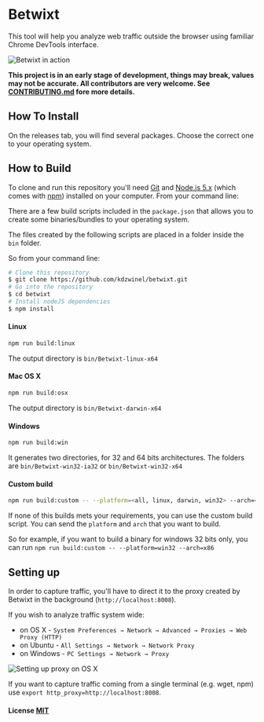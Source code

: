 # Betwixt

This tool will help you analyze web traffic outside the browser using familiar Chrome DevTools interface.

![Betwixt in action](http://i.imgur.com/ccgmL2C.gif)

**This project is in an early stage of development, things may break, values may not be accurate. All contributors are very welcome. See [CONTRIBUTING.md](CONTRIBUTING.md) fore more details.**


## How To Install

On the releases tab, you will find several packages. Choose the correct one to your operating system.

## How to Build

To clone and run this repository you'll need [Git](https://git-scm.com) and [Node.js 5.x](https://nodejs.org/en/download/) (which comes with [npm](http://npmjs.com)) installed on your computer. From your command line:

There are a few build scripts included in the `package.json` that allows you to create some binaries/bundles to your operating system.

The files created by the following scripts are placed in a folder inside the `bin` folder.

So from your command line:

```bash
# Clone this repository
$ git clone https://github.com/kdzwinel/betwixt.git
# Go into the repository
$ cd betwixt
# Install nodeJS dependencies
$ npm install
```

#### Linux

```bash
npm run build:linux
```

The output directory is `bin/Betwixt-linux-x64`

#### Mac OS X

```bash
npm run build:osx
```

The output directory is `bin/Betwixt-darwin-x64`

#### Windows

```bash
npm run build:win
```

It generates two directories, for 32 and 64 bits architectures. The folders are `bin/Betwixt-win32-ia32` or `bin/Betwixt-win32-x64`

#### Custom build

```bash
npm run build:custom -- --platform=<all, linux, darwin, win32> --arch=<all, x86, x64>
```

If none of this builds mets your requirements, you can use the custom build script.
You can send the `platform` and `arch` that you want to build. 

So for example, if you want to build a binary for windows 32 bits only, you can run `npm run build:custom -- --platform=win32 --arch=x86`

## Setting up

In order to capture traffic, you'll have to direct it to the proxy created by Betwixt in the background (`http://localhost:8008`).

If you wish to analyze traffic system wide:
- on OS X - `System Preferences → Network → Advanced → Proxies → Web Proxy (HTTP)`
- on Ubuntu - `All Settings → Network → Network Proxy`
- on Windows - `PC Settings → Network → Proxy`

![Setting up proxy on OS X](http://i.imgur.com/A8qPJ4F.png)

If you want to capture traffic coming from a single terminal (e.g. wget, npm) use `export http_proxy=http://localhost:8008`.

#### License [MIT](LICENSE.md)
